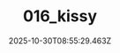 ---
title: "016_kissy"
description: ""
image: "/uploads/photos/1761814529461-016_kissy.webp"
thumbnail: "/uploads/photos/1761814529461-016_kissy-thumb.webp"
width: 5989
height: 3898
featured: true
date: 2025-10-30T08:55:29.463Z
order: 0
---